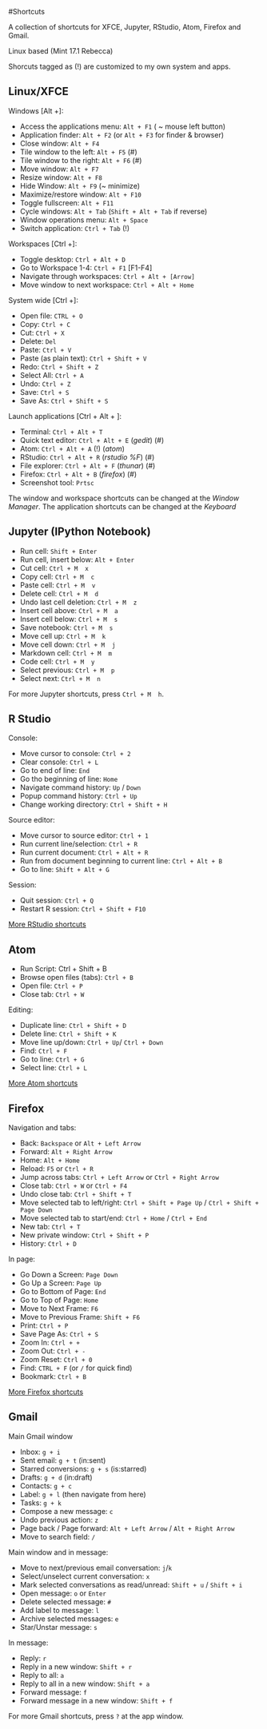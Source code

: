 #Shortcuts

A collection of shortcuts for XFCE, Jupyter, RStudio, Atom, Firefox and Gmail.

Linux based (Mint 17.1 Rebecca)

Shorcuts tagged as (!) are customized to my own system and apps.


## Linux/XFCE

Windows [Alt +]:

* Access the applications menu: `Alt + F1` ( ~ mouse left button)
* Application finder: `Alt + F2` (or `Alt + F3` for finder & browser)
* Close window: `Alt + F4`
* Tile window to the left: `Alt + F5` (#)
* Tile window to the right: `Alt + F6` (#)
* Move window: `Alt + F7`
* Resize window: `Alt + F8`
* Hide Window: `Alt + F9` (~ minimize)
* Maximize/restore window: `Alt + F10`
* Toggle fullscreen: `Alt + F11`
* Cycle windows: `Alt + Tab` (`Shift + Alt + Tab` if reverse)
* Window operations menu: `Alt + Space`
* Switch application: `Ctrl + Tab` (!)

Workspaces [Ctrl +]:

* Toggle desktop: `Ctrl + Alt + D`
* Go to Workspace 1-4: `Ctrl + F1` [F1-F4]
* Navigate through workspaces: `Ctrl + Alt + [Arrow]`
* Move window to next workspace: `Ctrl + Alt + Home`

System wide [Ctrl +]:

* Open file: `CTRL + O`
* Copy: `Ctrl + C`
* Cut: `Ctrl + X`
* Delete: `Del`
* Paste: `Ctrl + V`
* Paste (as plain text): `Ctrl + Shift + V`
* Redo: `Ctrl + Shift + Z`
* Select All: `Ctrl + A`
* Undo: `Ctrl + Z`
* Save: `Ctrl + S`
* Save As: `Ctrl + Shift + S`

Launch applications [Ctrl + Alt + ]:

* Terminal: `Ctrl + Alt + T`
* Quick text editor: `Ctrl + Alt + E` (*gedit*) (#)
* Atom: `Ctrl + Alt + A` (!) (*atom*)
* RStudio: `Ctrl + Alt + R` (*rstudio %F*) (#)
* File explorer: `Ctrl + Alt + F` (*thunar*) (#)
* Firefox: `Ctrl + Alt + B` (*firefox*) (#)
* Screenshot tool: `Prtsc`

The window and workspace shortcuts can be changed at the *Window Manager*. The application shortcuts can be changed at the *Keyboard*


## Jupyter (IPython Notebook)

* Run cell: `Shift + Enter`
* Run cell, insert below: `Alt + Enter`
* Cut cell: `Ctrl + M  x`
* Copy cell: `Ctrl + M  c`
* Paste cell: `Ctrl + M  v`
* Delete cell: `Ctrl + M  d`
* Undo last cell deletion: `Ctrl + M  z`
* Insert cell above: `Ctrl + M  a`
* Insert cell below: `Ctrl + M  s`
* Save notebook: `Ctrl + M  s`
* Move cell up: `Ctrl + M  k`
* Move cell down: `Ctrl + M  j`
* Markdown cell: `Ctrl + M  m`
* Code cell: `Ctrl + M  y`
* Select previous: `Ctrl + M  p`
* Select next: `Ctrl + M  n`

For more Jupyter shortcuts, press `Ctrl + M  h`.


## R Studio

Console:

* Move cursor to console: `Ctrl + 2`
* Clear console: `Ctrl + L`
* Go to end of line: `End`
* Go tho beginning of line: `Home`
* Navigate command history: `Up` / `Down`
* Popup command history: `Ctrl + Up`
* Change working directory: `Ctrl + Shift + H `

Source editor:

* Move cursor to source editor: `Ctrl + 1`
* Run current line/selection: `Ctrl + R`
* Run current document: `Ctrl + Alt + R`
* Run from document beginning to current line: `Ctrl + Alt + B`
* Go to line: `Shift + Alt + G`

Session:

* Quit session: `Ctrl + Q`
* Restart R session: `Ctrl + Shift + F10`

[More RStudio shortcuts](https://support.rstudio.com/hc/en-us/articles/200711853-Keyboard-Shortcuts)


## Atom

* Run Script: Ctrl + Shift + B
* Browse open files (tabs): `Ctrl + B`
* Open file: `Ctrl + P`
* Close tab: `Ctrl + W`

Editing:

* Duplicate line: `Ctrl + Shift + D`
* Delete line: `Ctrl + Shift + K`
* Move line up/down: `Ctrl + Up`/ `Ctrl + Down`
* Find: `Ctrl + F`
* Go to line: `Ctrl + G`
* Select line: `Ctrl + L`

[More Atom shortcuts](https://github.com/nwinkler/atom-keyboard-shortcuts)


## Firefox

Navigation and tabs:

* Back: `Backspace` or `Alt + Left Arrow`
* Forward: `Alt + Right Arrow`
* Home: `Alt + Home`
* Reload: `F5` or `Ctrl + R`
* Jump across tabs: `Ctrl + Left Arrow` or `Ctrl + Right Arrow`
* Close tab: `Ctrl + W` or `Ctrl + F4`
* Undo close tab: `Ctrl + Shift + T`
* Move selected tab to left/right: `Ctrl + Shift + Page Up` / `Ctrl + Shift + Page Down`
* Move selected tab to start/end: `Ctrl + Home` / `Ctrl + End`
* New tab: `Ctrl + T`
* New private window: `Ctrl + Shift + P`
* History: `Ctrl + D`

In page:

* Go Down a Screen: `Page Down`
* Go Up a Screen: `Page Up`
* Go to Bottom of Page: `End`
* Go to Top of Page: `Home`
* Move to Next Frame: `F6`
* Move to Previous Frame: `Shift + F6`
* Print: `Ctrl + P`
* Save Page As: `Ctrl + S`
* Zoom In: `Ctrl + +`
* Zoom Out: `Ctrl + -`
* Zoom Reset: `Ctrl + 0`
* Find: `CTRL + F` (or `/` for quick find)
* Bookmark: `Ctrl + B`

[More Firefox shortcuts](https://support.mozilla.org/en-US/kb/keyboard-shortcuts-perform-firefox-tasks-quickly)


## Gmail

Main Gmail window

* Inbox: `g + i`
* Sent email: `g + t` (in:sent)
* Starred conversions: `g + s` (is:starred)
* Drafts: `g + d` (in:draft)
* Contacts: `g + c`
* Label: `g + l` (then navigate from here)
* Tasks: `g + k`
* Compose a new message: `c`
* Undo previous action: `z`
* Page back / Page forward: `Alt + Left Arrow` / `Alt + Right Arrow`
* Move to search field: `/`

Main window and in message:

* Move to next/previous email conversation: `j`/`k`
* Select/unselect current conversation: `x`
* Mark selected conversations as read/unread: `Shift + u` / `Shift + i`
* Open message: `o` or `Enter`
* Delete selected message: `#`
* Add label to message: `l`
* Archive selected messages: `e`
* Star/Unstar message: `s`

In message:

* Reply: `r`
* Reply in a new window: `Shift + r`
* Reply to all: `a`
* Reply to all in a new window: `Shift + a`
* Forward message: `f`
* Forward message in a new window: `Shift + f`

For more Gmail shortcuts, press `?` at the app window.
